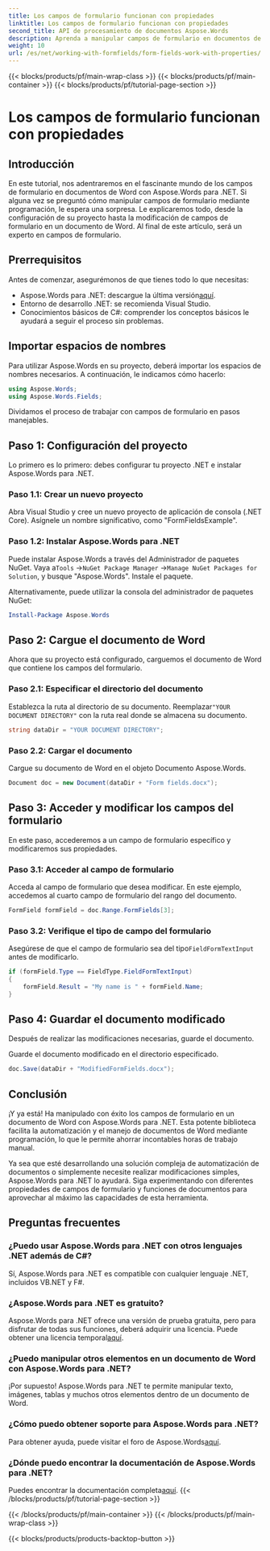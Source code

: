 ```yaml
---
title: Los campos de formulario funcionan con propiedades
linktitle: Los campos de formulario funcionan con propiedades
second_title: API de procesamiento de documentos Aspose.Words
description: Aprenda a manipular campos de formulario en documentos de Word usando Aspose.Words para .NET con nuestra guía detallada paso a paso.
weight: 10
url: /es/net/working-with-formfields/form-fields-work-with-properties/
---
```


{{< blocks/products/pf/main-wrap-class >}}
{{< blocks/products/pf/main-container >}}
{{< blocks/products/pf/tutorial-page-section >}}

# Los campos de formulario funcionan con propiedades

## Introducción

En este tutorial, nos adentraremos en el fascinante mundo de los campos de formulario en documentos de Word con Aspose.Words para .NET. Si alguna vez se preguntó cómo manipular campos de formulario mediante programación, le espera una sorpresa. Le explicaremos todo, desde la configuración de su proyecto hasta la modificación de campos de formulario en un documento de Word. Al final de este artículo, será un experto en campos de formulario.

## Prerrequisitos

Antes de comenzar, asegurémonos de que tienes todo lo que necesitas:
-  Aspose.Words para .NET: descargue la última versión[aquí](https://releases.aspose.com/words/net/).
- Entorno de desarrollo .NET: se recomienda Visual Studio.
- Conocimientos básicos de C#: comprender los conceptos básicos le ayudará a seguir el proceso sin problemas.

## Importar espacios de nombres

Para utilizar Aspose.Words en su proyecto, deberá importar los espacios de nombres necesarios. A continuación, le indicamos cómo hacerlo:

```csharp
using Aspose.Words;
using Aspose.Words.Fields;
```

Dividamos el proceso de trabajar con campos de formulario en pasos manejables.

## Paso 1: Configuración del proyecto

Lo primero es lo primero: debes configurar tu proyecto .NET e instalar Aspose.Words para .NET.

### Paso 1.1: Crear un nuevo proyecto

Abra Visual Studio y cree un nuevo proyecto de aplicación de consola (.NET Core). Asígnele un nombre significativo, como "FormFieldsExample".

### Paso 1.2: Instalar Aspose.Words para .NET

 Puede instalar Aspose.Words a través del Administrador de paquetes NuGet. Vaya a`Tools` ->`NuGet Package Manager` ->`Manage NuGet Packages for Solution`, y busque "Aspose.Words". Instale el paquete.

Alternativamente, puede utilizar la consola del administrador de paquetes NuGet:

```powershell
Install-Package Aspose.Words
```

## Paso 2: Cargue el documento de Word

Ahora que su proyecto está configurado, carguemos el documento de Word que contiene los campos del formulario.

### Paso 2.1: Especificar el directorio del documento

 Establezca la ruta al directorio de su documento. Reemplazar`"YOUR DOCUMENT DIRECTORY"` con la ruta real donde se almacena su documento.

```csharp
string dataDir = "YOUR DOCUMENT DIRECTORY";
```

### Paso 2.2: Cargar el documento

Cargue su documento de Word en el objeto Documento Aspose.Words.

```csharp
Document doc = new Document(dataDir + "Form fields.docx");
```

## Paso 3: Acceder y modificar los campos del formulario

En este paso, accederemos a un campo de formulario específico y modificaremos sus propiedades.

### Paso 3.1: Acceder al campo de formulario

Acceda al campo de formulario que desea modificar. En este ejemplo, accedemos al cuarto campo de formulario del rango del documento.

```csharp
FormField formField = doc.Range.FormFields[3];
```

### Paso 3.2: Verifique el tipo de campo del formulario

 Asegúrese de que el campo de formulario sea del tipo`FieldFormTextInput` antes de modificarlo.

```csharp
if (formField.Type == FieldType.FieldFormTextInput)
{
    formField.Result = "My name is " + formField.Name;
}
```

## Paso 4: Guardar el documento modificado

Después de realizar las modificaciones necesarias, guarde el documento.

Guarde el documento modificado en el directorio especificado.

```csharp
doc.Save(dataDir + "ModifiedFormFields.docx");
```

## Conclusión

¡Y ya está! Ha manipulado con éxito los campos de formulario en un documento de Word con Aspose.Words para .NET. Esta potente biblioteca facilita la automatización y el manejo de documentos de Word mediante programación, lo que le permite ahorrar incontables horas de trabajo manual.

Ya sea que esté desarrollando una solución compleja de automatización de documentos o simplemente necesite realizar modificaciones simples, Aspose.Words para .NET lo ayudará. Siga experimentando con diferentes propiedades de campos de formulario y funciones de documentos para aprovechar al máximo las capacidades de esta herramienta.

## Preguntas frecuentes

### ¿Puedo usar Aspose.Words para .NET con otros lenguajes .NET además de C#?
Sí, Aspose.Words para .NET es compatible con cualquier lenguaje .NET, incluidos VB.NET y F#.

### ¿Aspose.Words para .NET es gratuito?
Aspose.Words para .NET ofrece una versión de prueba gratuita, pero para disfrutar de todas sus funciones, deberá adquirir una licencia. Puede obtener una licencia temporal[aquí](https://purchase.aspose.com/temporary-license/).

### ¿Puedo manipular otros elementos en un documento de Word con Aspose.Words para .NET?
¡Por supuesto! Aspose.Words para .NET te permite manipular texto, imágenes, tablas y muchos otros elementos dentro de un documento de Word.

### ¿Cómo puedo obtener soporte para Aspose.Words para .NET?
 Para obtener ayuda, puede visitar el foro de Aspose.Words[aquí](https://forum.aspose.com/c/words/8).

### ¿Dónde puedo encontrar la documentación de Aspose.Words para .NET?
 Puedes encontrar la documentación completa[aquí](https://reference.aspose.com/words/net/).
{{< /blocks/products/pf/tutorial-page-section >}}

{{< /blocks/products/pf/main-container >}}
{{< /blocks/products/pf/main-wrap-class >}}

{{< blocks/products/products-backtop-button >}}
